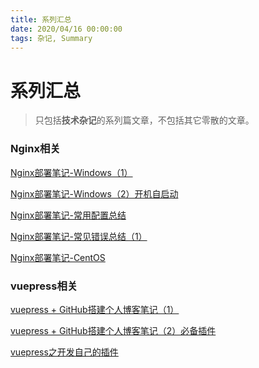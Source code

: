 ```yaml
---
title: 系列汇总
date: 2020/04/16 00:00:00
tags: 杂记, Summary
---
```


# 系列汇总

<ClientOnly>
  <display-bar :displayData="$frontmatter"></display-bar>
</ClientOnly>

> 只包括**技术杂记**的系列篇文章，不包括其它零散的文章。

### Nginx相关

<a href="/blog/others/devtool/nginx-deploy-record.html" target="_blank">Nginx部署笔记-Windows（1）</a>

<a href="/blog/others/devtool/nginx-start.html" target="_blank">Nginx部署笔记-Windows（2）开机自启动</a>

<a href="/blog/others/devtool/nginx-deploy-summary.html" target="_blank">Nginx部署笔记-常用配置总结</a>

<a href="/blog/others/devtool/nginx-error-summary-1.html" target="_blank">Nginx部署笔记-常见错误总结（1）</a>

<a href="/blog/others/aboutdeploy/nginx-deploy-for-centos.html" target="_blank">Nginx部署笔记-CentOS</a>

### vuepress相关

<a href="/blog/others/aboutblog/vuepress-build-blog.html" target="_blank">vuepress + GitHub搭建个人博客笔记（1）</a>

<a href="/blog/others/aboutblog/vuepress-plugin.html" target="_blank">vuepress + GitHub搭建个人博客笔记（2）必备插件</a>

<a href="/blog/others/aboutblog/vuepress-make-vue-plugin.html" target="_blank">vuepress之开发自己的插件</a>

